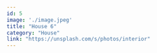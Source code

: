 ```yaml
---
id: 5
image: './image.jpeg'
title: "House 6"
category: "House"
link: "https://unsplash.com/s/photos/interior"
---
```

